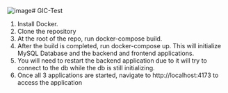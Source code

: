 ![image](https://github.com/user-attachments/assets/dfd94dc0-7836-4b53-980f-028b128e3b18)# GIC-Test
 
1. Install Docker.
2. Clone the repository
3. At the root of the repo, run docker-compose build.
4. After the build is completed, run docker-compose up. This will initialize MySQL Database and the backend and frontend applications.
5. You will need to restart the backend application due to it will try to connect to the db while the db is still initializing.
6. Once all 3 applications are started, navigate to http://localhost:4173 to access the application
   
